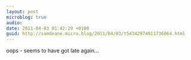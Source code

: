 ```yaml
---
layout: post
microblog: true
audio: 
date: 2011-04-03 01:42:29 +0100
guid: http://samdeane.micro.blog/2011/04/03/t54342974011736064.html
---
```

oops - seems to have got late again...
